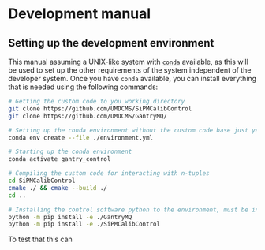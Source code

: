 # Development manual

## Setting up the development environment

This manual assuming a UNIX-like system with [`conda`][conda] available, as
this will be used to set up the other requirements of the system independent of
the developer system. Once you have `conda` available, you can install
everything that is needed using the following commands:

```bash
# Getting the custom code to you working directory
git clone https://github.com/UMDCMS/SiPMCalibControl
git clone https://github.com/UMDCMS/GantryMQ/

# Setting up the conda environment without the custom code base just yet
conda env create --file ./environment.yml

# Starting up the conda environment
conda activate gantry_control

# Compiling the custom code for interacting with n-tuples
cd SiPMCalibControl
cmake ./ && cmake --build ./
cd ..

# Installing the control software python to the environment, must be in this order
python -m pip install -e ./GantryMQ
python -m pip install -e ./SiPMCalibControl
```

To test that this can

[conda]: https://conda.io/projects/conda/en/latest/user-guide/install/index.html
